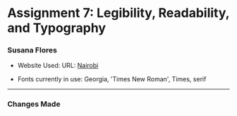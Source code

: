 # Assignment 7: Legibility, Readability, and Typography
### Susana Flores

- Website Used: URL: [Nairobi](http://lkoblenc.digitalscholar.rochester.edu/assignment02/index.html)

- Fonts currently in use: Georgia, 'Times New Roman', Times, serif

----------------------------------------------------------------------------------
### Changes Made

